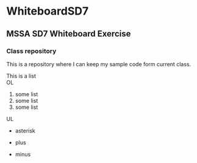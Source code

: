 # WhiteboardSD7
## MSSA SD7 Whiteboard Exercise
### Class repository

This is a repository where I can keep my sample code form current class.

This is a list <br/>
OL
1. some list
1. some list
1. some list

UL
* asterisk
+ plus
- minus
